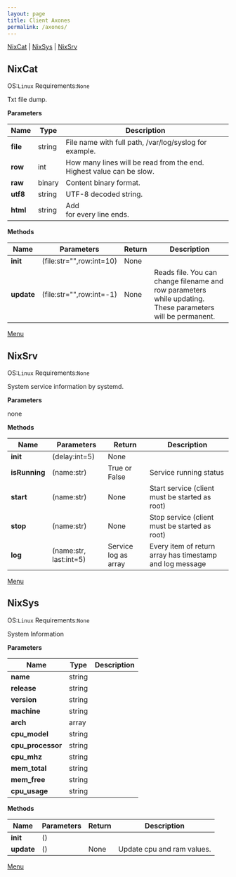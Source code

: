 ```yaml
---
layout: page
title: Client Axones
permalink: /axones/
---
```


<a name="menu"></a>
 
[NixCat](#nixcat) | [NixSys](#nixsys) | [NixSrv](#nixsrv)


## NixCat
OS:`Linux` Requirements:`None`

Txt file dump.

**Parameters**

|Name|Type|Description|
|---|---|---|
|**file**|string| File name with full path, /var/log/syslog for example.
|**row**|int| How many lines will be read from the end. Highest value can be slow.
|**raw**|binary| Content binary format.
|**utf8**|string| UTF-8 decoded string.
|**html**|string| Add </br> for every line ends.

**Methods**

|Name|Parameters |Return |Description|
|---|---|---|---|
|**__init__**|(file:str="",row:int=10)|None|
|**update**|(file:str="",row:int=-1)|None| Reads file. You can change filename and row parameters while updating. These parameters will be permanent.

[Menu](#menu)




## NixSrv
OS:`Linux` Requirements:`None` 

System service information by systemd.

**Parameters**

none

**Methods**

|Name|Parameters |Return |Description|
|---|---|---|---|
|**__init__**|(delay:int=5)|None
|**isRunning**|(name:str)|True or False|Service running status
|**start**|(name:str)|None|Start service (client must be started as root)
|**stop**|(name:str)|None|Stop service (client must be started as root)
|**log**|(name:str, last:int=5)|Service log as array| Every item of return array has timestamp and log message 

[Menu](#menu)




## NixSys
OS:`Linux` Requirements:`None` 

System Information

**Parameters**

|Name|Type|Description|
|---|---|---|
|**name**|string
|**release**|string
|**version**|string
|**machine**|string
|**arch**|array
|**cpu_model**|string
|**cpu_processor**|string
|**cpu_mhz**|string
|**mem_total**|string
|**mem_free**|string
|**cpu_usage**|string

**Methods**

|Name|Parameters |Return |Description|
|---|---|---|---|
|**__init__**|()|
|**update**|()|None|Update cpu and ram values.

[Menu](#menu)
